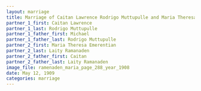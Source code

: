 ```yaml
---
layout: marriage
title: Marriage of Caitan Lawrence Rodrigo Muttupulle and Maria Theresa Emerentian Laity Ramanaden
partner_1_first: Caitan Lawrence
partner_1_last: Rodrigo Muttupulle
partner_1_father_first: Michael
partner_1_father_last: Rodrigo Muttupulle
partner_2_first: Maria Theresa Emerentian
partner_2_last: Laity Ramanaden
partner_2_father_first: Caitan
partner_2_father_last: Laity Ramanaden
image_file: ramenaden_maria_page_288_year_1908
date: May 12, 1909
categories: marriage
---
```


